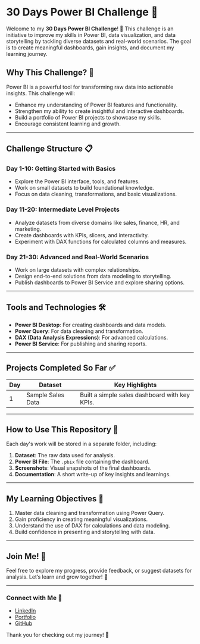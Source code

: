 # 30 Days Power BI Challenge 🚀

Welcome to my **30 Days Power BI Challenge**! 🎉 This challenge is an initiative to improve my skills in Power BI, data visualization, and data storytelling by tackling diverse datasets and real-world scenarios. The goal is to create meaningful dashboards, gain insights, and document my learning journey.

## Why This Challenge? 🤔

Power BI is a powerful tool for transforming raw data into actionable insights. This challenge will:
- Enhance my understanding of Power BI features and functionality.
- Strengthen my ability to create insightful and interactive dashboards.
- Build a portfolio of Power BI projects to showcase my skills.
- Encourage consistent learning and growth.

---

## Challenge Structure 📋

### Day 1-10: **Getting Started with Basics**
- Explore the Power BI interface, tools, and features.
- Work on small datasets to build foundational knowledge.
- Focus on data cleaning, transformations, and basic visualizations.

### Day 11-20: **Intermediate Level Projects**
- Analyze datasets from diverse domains like sales, finance, HR, and marketing.
- Create dashboards with KPIs, slicers, and interactivity.
- Experiment with DAX functions for calculated columns and measures.

### Day 21-30: **Advanced and Real-World Scenarios**
- Work on large datasets with complex relationships.
- Design end-to-end solutions from data modeling to storytelling.
- Publish dashboards to Power BI Service and explore sharing options.

---

## Tools and Technologies 🛠️
- **Power BI Desktop**: For creating dashboards and data models.
- **Power Query**: For data cleaning and transformation.
- **DAX (Data Analysis Expressions)**: For advanced calculations.
- **Power BI Service**: For publishing and sharing reports.

---

## Projects Completed So Far ✅
| Day | Dataset | Key Highlights |
|-----|---------|----------------|
| 1   | Sample Sales Data | Built a simple sales dashboard with key KPIs. |

---

## How to Use This Repository 📂
Each day's work will be stored in a separate folder, including:
1. **Dataset**: The raw data used for analysis.
2. **Power BI File**: The `.pbix` file containing the dashboard.
3. **Screenshots**: Visual snapshots of the final dashboards.
4. **Documentation**: A short write-up of key insights and learnings.

---

## My Learning Objectives 🎯
1. Master data cleaning and transformation using Power Query.
2. Gain proficiency in creating meaningful visualizations.
3. Understand the use of DAX for calculations and data modeling.
4. Build confidence in presenting and storytelling with data.

---

## Join Me! 🤝
Feel free to explore my progress, provide feedback, or suggest datasets for analysis. Let’s learn and grow together! 💪

---

### Connect with Me 🌟
- [LinkedIn](https://www.linkedin.com/in/lagisetty-ravikiran-a308a3216/)  
- [Portfolio](https://lagisettyravikiran.github.io/Portfolio/)  
- [GitHub](https://github.com/LagisettyRavikiran)  

Thank you for checking out my journey! 🚀
